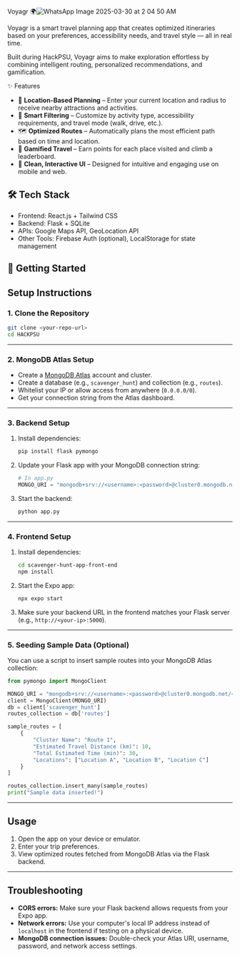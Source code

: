 Voyagr 🌍![WhatsApp Image 2025-03-30 at 2 04 50 AM](https://github.com/user-attachments/assets/8e0e26b4-d1bd-4f4a-acbd-d9c8b4ba5af2)


Voyagr is a smart travel planning app that creates optimized itineraries based on your preferences, accessibility needs, and travel style — all in real time.

Built during HackPSU, Voyagr aims to make exploration effortless by combining intelligent routing, personalized recommendations, and gamification.

✨ Features

- 🔎 **Location-Based Planning** – Enter your current location and radius to receive nearby attractions and activities.
- 🎯 **Smart Filtering** – Customize by activity type, accessibility requirements, and travel mode (walk, drive, etc.).
- 🗺️ **Optimized Routes** – Automatically plans the most efficient path based on time and location.
- 🏅 **Gamified Travel** – Earn points for each place visited and climb a leaderboard.
- 📱 **Clean, Interactive UI** – Designed for intuitive and engaging use on mobile and web.

## 🛠️ Tech Stack

- Frontend: React.js + Tailwind CSS
- Backend: Flask + SQLite
- APIs: Google Maps API, GeoLocation API
- Other Tools: Firebase Auth (optional), LocalStorage for state management

## 🚀 Getting Started

## Setup Instructions

### 1. Clone the Repository

```sh
git clone <your-repo-url>
cd HACKPSU
```

---

### 2. MongoDB Atlas Setup

- Create a [MongoDB Atlas](https://www.mongodb.com/cloud/atlas) account and cluster.
- Create a database (e.g., `scavenger_hunt`) and collection (e.g., `routes`).
- Whitelist your IP or allow access from anywhere (`0.0.0.0/0`).
- Get your connection string from the Atlas dashboard.

---

### 3. Backend Setup

1. Install dependencies:

    ```sh
    pip install flask pymongo
    ```

2. Update your Flask app with your MongoDB connection string:

    ```python
    # In app.py
    MONGO_URI = "mongodb+srv://<username>:<password>@cluster0.mongodb.net/<dbname>?retryWrites=true&w=majority"
    ```

3. Start the backend:

    ```sh
    python app.py
    ```

---

### 4. Frontend Setup

1. Install dependencies:

    ```sh
    cd scavenger-hunt-app-front-end
    npm install
    ```

2. Start the Expo app:

    ```sh
    npx expo start
    ```

3. Make sure your backend URL in the frontend matches your Flask server (e.g., `http://<your-ip>:5000`).

---

### 5. Seeding Sample Data (Optional)

You can use a script to insert sample routes into your MongoDB Atlas collection:

```python
from pymongo import MongoClient

MONGO_URI = "mongodb+srv://<username>:<password>@cluster0.mongodb.net/<dbname>?retryWrites=true&w=majority"
client = MongoClient(MONGO_URI)
db = client['scavenger_hunt']
routes_collection = db['routes']

sample_routes = [
    {
        "Cluster Name": "Route 1",
        "Estimated Travel Distance (km)": 10,
        "Total Estimated Time (min)": 30,
        "Locations": ["Location A", "Location B", "Location C"]
    }
]

routes_collection.insert_many(sample_routes)
print("Sample data inserted!")
```

---

## Usage

1. Open the app on your device or emulator.
2. Enter your trip preferences.
3. View optimized routes fetched from MongoDB Atlas via the Flask backend.

---

## Troubleshooting

- **CORS errors:** Make sure your Flask backend allows requests from your Expo app.
- **Network errors:** Use your computer's local IP address instead of `localhost` in the frontend if testing on a physical device.
- **MongoDB connection issues:** Double-check your Atlas URI, username, password, and network access settings.
